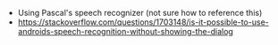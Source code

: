 - Using Pascal's speech recognizer (not sure how to reference this)
- https://stackoverflow.com/questions/1703148/is-it-possible-to-use-androids-speech-recognition-without-showing-the-dialog